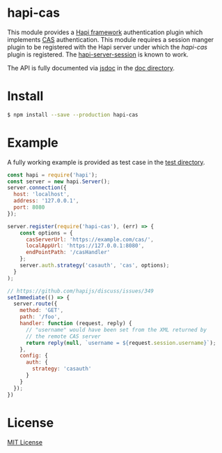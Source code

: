 # hapi-cas

This module provides a [Hapi framework][hapi] authentication plugin which
implements [CAS][cas] authentication. This module requires a session manger
plugin to be registered with the Hapi server under which the *hapi-cas* plugin
is registered. The [hapi-server-session][hss] is known to work.

The API is fully documented via [jsdoc][jsdoc] in the [doc directory](doc/).

[hapi]: http://hapijs.com/
[cas]: http://jasig.github.io/cas/
[hss]: https://www.npmjs.com/package/hapi-server-session
[jsdoc]: http://usejsdoc.org/

# Install

```bash
$ npm install --save --production hapi-cas
```
 
# Example

A fully working example is provided as test case in the [test directory](test/).

```javascript
const hapi = require('hapi');
const server = new hapi.Server();
server.connection({
  host: 'localhost',
  address: '127.0.0.1',
  port: 8080
});

server.register(require('hapi-cas'), (err) => {
    const options = {
      casServerUrl: 'https://example.com/cas/',
      localAppUrl: 'https://127.0.0.1:8080',
      endPointPath: '/casHandler'
    };
    server.auth.strategy('casauth', 'cas', options);
  }
);

// https://github.com/hapijs/discuss/issues/349
setImmediate(() => {
  server.route({
    method: 'GET',
    path: '/foo',
    handler: function (request, reply) {
      // "username" would have been set from the XML returned by
      // the remote CAS server
      return reply(null, `username = ${request.session.username}`);
    },
    config: {
      auth: {
        strategy: 'casauth'
      }
    }
  });
})
```

# License

[MIT License](http://jsumners.mit-license.org/)
